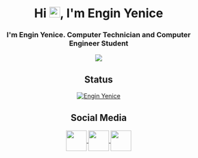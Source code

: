 <h1 align="center">Hi <img src="https://media.giphy.com/media/hvRJCLFzcasrR4ia7z/giphy.gif" width="25px">, I'm Engin Yenice</h1>

<h3 align="center">I'm Engin Yenice. Computer Technician and Computer Engineer Student</h3>

<p align="center">
<a align="center"  href="https://enginyenice.com/">
  <img align="center"  src="https://github-profile-trophy.vercel.app/?username=enginyenice&no-frame=true&no-bg=true&theme=monokai&column=7"> 
</a>
</p>
<h2 align="center">Status</h2>
<p align="center">
<a href="https://enginyenice.com/">
<img align="center" src="https://github-readme-stats.vercel.app/api?username=enginyenice&show_icons=true&theme=dracula&include_all_commits=true&count_private=true" alt="Engin Yenice" />
</a>
</p>

<h2 align="center">Social Media</h2>
<p align="center">
<a href="https://www.linkedin.com/in/engin-yenice-a78436148/">
  <img align="center" src="https://files.enginyenice.com/images/linkedin.png" width="48">
</a>

<a href="https://twitter.com/yenice_engin">
  <img align="center" src="https://files.enginyenice.com/images/twitter.png" width="48">
</a>

<a href="https://www.instagram.com/ngn.yenice/">
  <img align="center" src="https://files.enginyenice.com/images/instagram.png" width="48">
</a>
</p>





